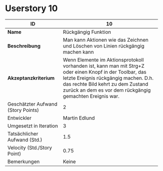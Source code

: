 # Userstory 10  
 
|**ID**|10|  
|-|-|
|**Name**|Rückgängig Funktion|
|**Beschreibung**|Man kann Aktionen wie das Zeichnen und Löschen von Linien rückgängig machen kann|
|**Akzeptanzkriterium**|Wenn Elemente im Aktionsprotokoll vorhanden ist, kann man mit Strg+Z oder einen Knopf in der Toolbar, das letzte Ereignis rückgängig machen. D.h. das rechte Bild kehrt zu dem Zustand zurück an dem es vor dem rückgängig gemachten Ereignis war.|
|Geschätzter Aufwand (Story Points)|2|
|Entwickler|Martin Edlund|
|Umgesetzt in Iteration|3|
|Tatsächlicher Aufwand (Std.)|1.5|
|Velocity (Std./Story Point)|0.75|
|Bemerkungen|Keine|
